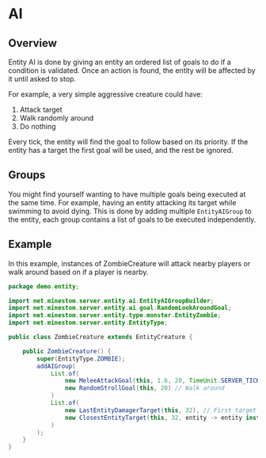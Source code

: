 # AI

## Overview

Entity AI is done by giving an entity an ordered list of goals to do if a condition is validated. Once an action is found, the entity will be affected by it until asked to stop.

For example, a very simple aggressive creature could have:

1. Attack target
2. Walk randomly around
3. Do nothing

Every tick, the entity will find the goal to follow based on its priority. If the entity has a target the first goal will be used, and the rest be ignored.

## Groups

You might find yourself wanting to have multiple goals being executed at the same time. For example, having an entity attacking its target while swimming to avoid dying. This is done by adding multiple `EntityAIGroup` to the entity, each group contains a list of goals to be executed independently. 

## Example

In this example, instances of ZombieCreature will attack nearby players or walk around based on if a player is nearby.

```java
package demo.entity;

import net.minestom.server.entity.ai.EntityAIGroupBuilder;
import net.minestom.server.entity.ai.goal.RandomLookAroundGoal;
import net.minestom.server.entity.type.monster.EntityZombie;
import net.minestom.server.entity.EntityType;

public class ZombieCreature extends EntityCreature {

    public ZombieCreature() {
        super(EntityType.ZOMBIE);
        addAIGroup(
            List.of(
                new MeleeAttackGoal(this, 1.6, 20, TimeUnit.SERVER_TICK), // Attack the target
                new RandomStrollGoal(this, 20) // Walk around
            )
            List.of(
                new LastEntityDamagerTarget(this, 32), // First target the last entity which attacked you
                new ClosestEntityTarget(this, 32, entity -> entity instanceof Player) // If there is none, target the nearest player
            )
        );
    }
}
```
